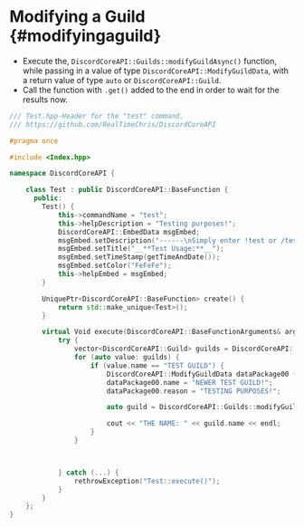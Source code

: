 Modifying a Guild {#modifyingaguild}
============
- Execute the, `DiscordCoreAPI::Guilds::modifyGuildAsync()` function, while passing in a value of type `DiscordCoreAPI::ModifyGuildData`, with a return value of type `auto` or `DiscordCoreAPI::Guild`.
- Call the function with `.get()` added to the end in order to wait for the results now.

```cpp
/// Test.hpp-Header for the "test" command.
/// https://github.com/RealTimeChris/DiscordCoreAPI

#pragma once

#include <Index.hpp>

namespace DiscordCoreAPI {

	class Test : public DiscordCoreAPI::BaseFunction {
	  public:
		Test() {
			this->commandName = "test";
			this->helpDescription = "Testing purposes!";
			DiscordCoreAPI::EmbedData msgEmbed;
			msgEmbed.setDescription("------\nSimply enter !test or /test!\n------");
			msgEmbed.setTitle("__**Test Usage:**__");
			msgEmbed.setTimeStamp(getTimeAndDate());
			msgEmbed.setColor("FeFeFe");
			this->helpEmbed = msgEmbed;
		}

		UniquePtr<DiscordCoreAPI::BaseFunction> create() {
			return std::make_unique<Test>();
		}

		virtual Void execute(DiscordCoreAPI::BaseFunctionArguments& args) {
			try {
				vector<DiscordCoreAPI::Guild> guilds = DiscordCoreAPI::Guilds::getAllGuildsAsync().get();
				for (auto value: guilds) {
					if (value.name == "TEST GUILD") {
						DiscordCoreAPI::ModifyGuildData dataPackage00 {value};
						dataPackage00.name = "NEWER TEST GUILD!";
						dataPackage00.reason = "TESTING PURPOSES!";

						auto guild = DiscordCoreAPI::Guilds::modifyGuildAsync(dataPackage00).get();

						cout << "THE NAME: " << guild.name << endl;
					}
				}



			} catch (...) {
				rethrowException("Test::execute()");
			}
		}
	};
}
```
